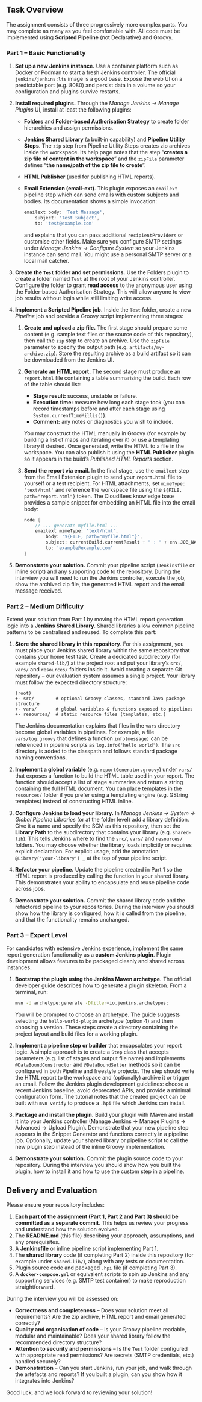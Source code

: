 ## Task Overview

The assignment consists of three progressively more complex parts.  You may
complete as many as you feel comfortable with.  All code must be
implemented using **Scripted Pipeline** (not Declarative) and Groovy.

### Part 1 – Basic Functionality

1. **Set up a new Jenkins instance.**  Use a container platform such as
   Docker or Podman to start a fresh Jenkins controller.  The official
   `jenkins/jenkins:lts` image is a good base.  Expose the web UI on a
   predictable port (e.g. 8080) and persist data in a volume so your
   configuration and plugins survive restarts.

2. **Install required plugins.**  Through the *Manage Jenkins → Manage
   Plugins* UI, install at least the following plugins:

   - **Folders** and **Folder‑based Authorisation Strategy** to create
     folder hierarchies and assign permissions.
   - **Jenkins Shared Library** (a built‑in capability) and **Pipeline Utility
     Steps**.  The `zip` step from Pipeline Utility Steps creates zip
     archives inside the workspace.  Its help page notes that the step
     “**creates a zip file of content in the workspace**”
     and the `zipFile` parameter defines “**the name/path of the zip file to
     create**”.
   - **HTML Publisher** (used for publishing HTML reports).
   - **Email Extension (email‑ext)**.  This plugin exposes an `emailext`
     pipeline step which can send emails with custom subjects and bodies.  Its
     documentation shows a simple invocation:

     ```groovy
     emailext body: 'Test Message',
         subject: 'Test Subject',
         to: 'test@example.com'
     ```

     and explains that you can pass additional `recipientProviders` or
     customise other fields.  Make sure you
     configure SMTP settings under *Manage Jenkins → Configure System* so
     your Jenkins instance can send mail.  You might use a personal
     SMTP server or a local mail catcher.

3. **Create the `Test` folder and set permissions.**  Use the Folders
   plugin to create a folder named `Test` at the root of your Jenkins
   controller.  Configure the folder to grant **read access** to the
   anonymous user using the Folder‑based Authorisation Strategy.  This will
   allow anyone to view job results without login while still limiting
   write access.

4. **Implement a Scripted Pipeline job.**  Inside the `Test` folder,
   create a new *Pipeline* job and provide a Groovy script implementing
   three stages:

   1. **Create and upload a zip file.**  The first stage should prepare
      some content (e.g. sample text files or the source code of this
      repository), then call the `zip` step to create an archive.  Use
      the `zipFile` parameter to specify the output path (e.g.
      `artifacts/my-archive.zip`).  Store the resulting archive as a build
      artifact so it can be downloaded from the Jenkins UI.

   2. **Generate an HTML report.**  The second stage must produce an
      `report.html` file containing a table summarising the build.  Each
      row of the table should list:

      - **Stage result:** success, unstable or failure.
      - **Execution time:** measure how long each stage took (you can
        record timestamps before and after each stage using
        `System.currentTimeMillis()`).
      - **Comment:** any notes or diagnostics you wish to include.

      You may construct the HTML manually in Groovy (for example by
      building a list of maps and iterating over it) or use a templating
      library if desired.  Once generated, write the HTML to a file in
      the workspace.  You can also publish it using the **HTML Publisher**
      plugin so it appears in the build’s *Published HTML Reports*
      section.

   3. **Send the report via email.**  In the final stage, use the
      `emailext` step from the Email Extension plugin to send your
      `report.html` file to yourself or a test recipient.  For HTML
      attachments, set `mimeType: 'text/html'` and reference the
      workspace file using the `${FILE, path="report.html"}` token.  The
      CloudBees knowledge base provides a sample snippet for embedding an
      HTML file into the email body:

      ```groovy
      node {
          // ... generate myfile.html ...
          emailext mimeType: 'text/html',
              body: '${FILE, path="myfile.html"}',
              subject: currentBuild.currentResult + " : " + env.JOB_NAME,
              to: 'example@example.com'
      }
      ```

5. **Demonstrate your solution.**  Commit your pipeline script (`Jenkinsfile`
   or inline script) and any supporting code to the repository.  During the
   interview you will need to run the Jenkins controller, execute the job,
   show the archived zip file, the generated HTML report and the email
   message received.

### Part 2 – Medium Difficulty

Extend your solution from Part 1 by moving the HTML report generation logic
into a **Jenkins Shared Library**.  Shared libraries allow common pipeline
patterns to be centralised and reused.  To complete this part:

1. **Store the shared library in this repository**.  For this
   assignment, you must place your Jenkins shared library within the same
   repository that contains your home test task.  Create a
   dedicated subdirectory (for example `shared-lib/`) at the project root
   and put your library’s `src/`, `vars/` and `resources/` folders inside
   it.  Avoid creating a separate Git repository – our evaluation system
   assumes a single project.  Your library must follow the expected
   directory structure:

   ````
   (root)
   +- src/        # optional Groovy classes, standard Java package structure
   +- vars/       # global variables & functions exposed to pipelines
   +- resources/  # static resource files (templates, etc.)
   ````

   The Jenkins documentation explains that files in the `vars` directory
   become global variables in pipelines.  For example, a file
   `vars/log.groovy` that defines a function `info(message)` can be
   referenced in pipeline scripts as `log.info('hello world')`.
   The `src` directory is added to the classpath and follows standard
   package naming conventions.

2. **Implement a global variable** (e.g. `reportGenerator.groovy`) under
   `vars/` that exposes a function to build the HTML table used in your
   report.  The function should accept a list of stage summaries and
   return a string containing the full HTML document.  You can place
   templates in the `resources/` folder if you prefer using a
   templating engine (e.g. GString templates) instead of constructing
   HTML inline.

3. **Configure Jenkins to load your library.**  In *Manage Jenkins →
   System → Global Pipeline Libraries* (or at the folder level) add a
   library definition.  Give it a name and specify the SCM as this
   repository, then set the **Library Path** to the subdirectory that
   contains your library (e.g. `shared-lib`).  This tells Jenkins where
   to find the `src/`, `vars/` and `resources/` folders.  You may choose
   whether the library loads implicitly or requires explicit declaration.
   For explicit usage, add the annotation
   `@Library('your-library') _` at the top of your pipeline script.

4. **Refactor your pipeline.**  Update the pipeline created in Part 1 so
   the HTML report is produced by calling the function in your shared
   library.  This demonstrates your ability to encapsulate and reuse
   pipeline code across jobs.

5. **Demonstrate your solution.**  Commit the shared library code and the
   refactored pipeline to your repositories.  During the interview you
   should show how the library is configured, how it is called from the
   pipeline, and that the functionality remains unchanged.

### Part 3 – Expert Level

For candidates with extensive Jenkins experience, implement the same
report‑generation functionality as a **custom Jenkins plugin**.  Plugin
development allows features to be packaged cleanly and shared across
instances.

1. **Bootstrap the plugin using the Jenkins Maven archetype.**  The
   official developer guide describes how to generate a plugin skeleton.
   From a terminal, run:

   ```sh
   mvn -U archetype:generate -Dfilter=io.jenkins.archetypes:
   ```

   You will be prompted to choose an archetype.  The guide suggests
   selecting the `hello‑world‑plugin` archetype (option 4) and then
   choosing a version.  These steps create a directory containing the
   project layout and build files for a working plugin.

2. **Implement a pipeline step or builder** that encapsulates your report
   logic.  A simple approach is to create a `Step` class that accepts
   parameters (e.g. list of stages and output file name) and implements
   `@DataBoundConstructor` and `@DataBoundSetter` methods so it can be
   configured in both Pipeline and freestyle projects.  The step should
   write the HTML report to the workspace and (optionally) archive it or
   trigger an email.  Follow the Jenkins plugin development guidelines:
   choose a recent Jenkins baseline, avoid deprecated APIs, and provide
   a minimal configuration form.  The tutorial notes that the created
   project can be built with `mvn verify` to produce a `.hpi` file which
   Jenkins can install.

3. **Package and install the plugin.**  Build your plugin with Maven and
   install it into your Jenkins controller (Manage Jenkins → Manage
   Plugins → Advanced → Upload Plugin).  Demonstrate that your new
   pipeline step appears in the Snippet Generator and functions
   correctly in a pipeline job.  Optionally, update your shared
   library or pipeline script to call the new plugin step instead of the
   inline Groovy implementation.

4. **Demonstrate your solution.**  Commit the plugin source code to your
   repository.  During the interview you should show how you built the
   plugin, how to install it and how to use the custom step in a
   pipeline.

## Delivery and Evaluation

Please ensure your repository includes:

1. **Each part of the assignment (Part 1, Part 2 and Part 3) should be
   committed as a separate commit**.  This helps us review your progress
   and understand how the solution evolved.
2. The **README.md** (this file) describing your approach, assumptions, and any
   prerequisites.
3. A **Jenkinsfile** or inline pipeline script implementing Part 1.
4. The **shared library** code (if completing Part 2) inside this
   repository (for example under `shared-lib/`), along with any tests
   or documentation.
5. Plugin source code and packaged `.hpi` file (if completing Part 3).
6. A **`docker-compose.yml`** or equivalent scripts to spin up Jenkins and
   any supporting services (e.g. SMTP test container) to make
   reproduction straightforward.

During the interview you will be assessed on:

* **Correctness and completeness** – Does your solution meet all
  requirements?  Are the zip archive, HTML report and email generated
  correctly?
* **Quality and organisation of code** – Is your Groovy pipeline
  readable, modular and maintainable?  Does your shared library follow
  the recommended directory structure?
* **Attention to security and permissions** – Is the `Test` folder
  configured with appropriate read permissions?  Are secrets (SMTP
  credentials, etc.) handled securely?
* **Demonstration** – Can you start Jenkins, run your job, and walk
  through the artefacts and reports?  If you built a plugin, can you
  show how it integrates into Jenkins?

Good luck, and we look forward to reviewing your solution!
